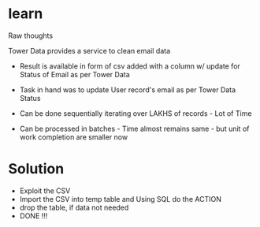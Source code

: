 learn
=====

Raw thoughts

Tower Data provides a service to clean email data

- Result is available in form of csv added with a column w/ update for
  Status of Email as per Tower Data

- Task in hand was to update User record's email as per Tower Data
  Status

- Can be done sequentially iterating over LAKHS of records - Lot of Time
- Can be processed in batches - Time almost remains same - but unit of
  work completion are smaller now

Solution
========

- Exploit the CSV
- Import the CSV into temp table and Using SQL do the ACTION
- drop the table, if data not needed
- DONE !!!
